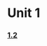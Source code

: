 # Unit 1
### [**1.2**](https://github.com/MichaelNwosu/CodeHS---AP-CSP/blob/4233b26c3331f28606d06751d2d84430fceee4da/1.2)
